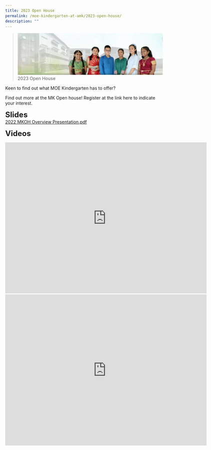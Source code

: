 ```yaml
---
title: 2023 Open House
permalink: /moe-kindergarten-at-amk/2023-open-house/
description: ""
---
```

>![](/images/About%20Us/banner2-with%20bg.jpg)
>2023 Open House

Keen to find out what MOE Kindergarten has to offer?

Find out more at the MK Open house! Register at the link here to indicate your interest.  
  

**<font size=5>Slides</font>** <br>
[2022 MKOH Overview Presentation.pdf](/files/2022%20MKOH%20Overview%20Presentation.pdf)

**<font size=5>Videos</font>** <br>

<iframe width="644" height="483" src="https://www.youtube.com/embed/QCylLf75lH4" title="YouTube video player" frameborder="0" allow="accelerometer; autoplay; clipboard-write; encrypted-media; gyroscope; picture-in-picture" allowfullscreen></iframe>

<iframe width="644" height="483" src="https://www.youtube.com/embed/yvwoO_Ju4PM" title="YouTube video player" frameborder="0" allow="accelerometer; autoplay; clipboard-write; encrypted-media; gyroscope; picture-in-picture" allowfullscreen></iframe>
